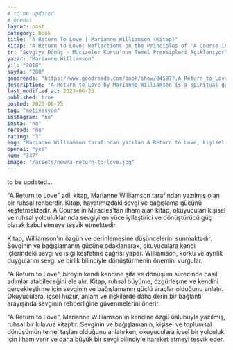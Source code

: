 ```yaml
---
# to be updated
# openai
layout: post
category: book
title: "A Return To Love | Marianne Williamson (Kitap)"
kitap: "A Return to Love: Reflections on the Principles of 'A Course in Miracles'"
tr: "Sevgiye Dönüş - Mucizeler Kursu'nun Temel Prensipleri Açıklanıyor"
yazar: "Marianne Williamson"
yil: "2018"
sayfa: "280"
goodreads: "https://www.goodreads.com/book/show/845977.A_Return_to_Love"
description: "A Return to Love by Marianne Williamson is a spiritual guide that emphasizes the transformative power of love and forgiveness in our personal and collective journeys."
last_modified_at: 2023-06-25
published: true
posted: 2023-06-25
tag: "motivasyon"
instagram: "no"
insta: "no"
reread: "no"
rating: "3"
eng: "Marianne Williamson tarafından yazılan A Return to Love, kişisel ve kolektif yolculuklarımızda sevgi ve bağışlamanın dönüştürücü gücünü vurgulayan bir ruhsal rehberdir."
openai: "yes"
num: "347"
image: "/assets/new/a-return-to-love.jpg"
---
```


to be updated...

"A Return to Love" adlı kitap, Marianne Williamson tarafından yazılmış olan bir ruhsal rehberdir. Kitap, hayatımızdaki sevgi ve bağışlama gücünü keşfetmektedir. A Course in Miracles'tan ilham alan kitap, okuyucuları kişisel ve ruhsal yolculuklarında sevgiyi en yüce iyileştirici ve dönüştürücü güç olarak kabul etmeye teşvik etmektedir.

Kitap, Williamson'ın özgün ve derinlemesine düşüncelerini sunmaktadır. Sevginin ve bağışlamanın gücüne odaklanarak, okuyuculara kendi içlerindeki sevgi ve ışığı keşfetme çağrısı yapar. Williamson, korku ve ayrılık duygularını sevgi ve birlik bilinciyle dönüştürmenin önemini vurgular.

"A Return to Love", bireyin kendi kendine şifa ve dönüşüm sürecinde nasıl adımlar atabileceğini ele alır. Kitap, ruhsal büyüme, özgürleşme ve kendini gerçekleştirme için sevginin ve bağışlamanın güçlü araçlar olduğunu anlatır. Okuyuculara, içsel huzur, anlam ve ilişkilerde daha derin bir bağlantı arayışında sevginin rehberliğine güvenmelerini önerir.

"A Return to Love", Marianne Williamson'ın kendine özgü üslubuyla yazılmış, ruhsal bir kılavuz kitaptır. Sevginin ve bağışlamanın, kişisel ve toplumsal dönüşümün temel taşları olduğunu anlatırken, okuyuculara içsel bir yolculuk için ilham verir ve daha büyük bir sevgi bilinciyle hareket etmeyi teşvik eder.
